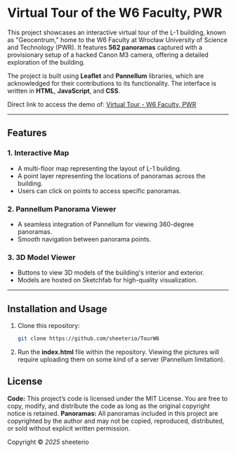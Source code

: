 # Virtual Tour of the W6 Faculty, PWR

This project showcases an interactive virtual tour of the L-1 building, known as "Geocentrum," home to the W6 Faculty at Wrocław University of Science and Technology (PWR). It features **562 panoramas** captured with a provisionary setup of a hacked Canon M3 camera, offering a detailed exploration of the building. 

The project is built using **Leaflet** and **Pannellum** libraries, which are acknowledged for their contributions to its functionality. The interface is written in **HTML**, **JavaScript**, and **CSS**.

Direct link to access the demo of: [Virtual Tour - W6 Faculty, PWR](https://sheeterio.github.io/test/)

---

## Features

### 1. Interactive Map
- A multi-floor map representing the layout of L-1 building.
- A point layer representing the locations of panoramas across the building.
- Users can click on points to access specific panoramas.

### 2. Pannellum Panorama Viewer
- A seamless integration of Pannellum for viewing 360-degree panoramas.
- Smooth navigation between panorama points.

### 3. 3D Model Viewer
- Buttons to view 3D models of the building's interior and exterior.
- Models are hosted on Sketchfab for high-quality visualization.

---

## Installation and Usage

1. Clone this repository:
   ```bash
   git clone https://github.com/sheeterio/TourW6
   ```
2. Run the **index.html** file within the repository. Viewing the pictures will require uploading them on some kind of a server (Pannellum limitation).

## License

**Code:** This project’s code is licensed under the MIT License. You are free to copy, modify, and distribute the code as long as the original copyright notice is retained.
**Panoramas:** All panoramas included in this project are copyrighted by the author and may not be copied, reproduced, distributed, or sold without explicit written permission.

Copyright © *2025* sheeterio
